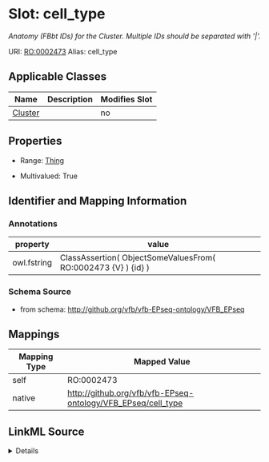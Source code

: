 

# Slot: cell_type 


_Anatomy (FBbt IDs) for the Cluster. Multiple IDs should be separated with '|'._





URI: [RO:0002473](http://purl.obolibrary.org/obo/RO_0002473)
Alias: cell_type

<!-- no inheritance hierarchy -->





## Applicable Classes

| Name | Description | Modifies Slot |
| --- | --- | --- |
| [Cluster](Cluster.md) |  |  no  |







## Properties

* Range: [Thing](Thing.md)

* Multivalued: True





## Identifier and Mapping Information





### Annotations

| property | value |
| --- | --- |
| owl.fstring | ClassAssertion( ObjectSomeValuesFrom( RO:0002473 {V} ) {id} ) |




### Schema Source


* from schema: http://github.org/vfb/vfb-EPseq-ontology/VFB_EPseq




## Mappings

| Mapping Type | Mapped Value |
| ---  | ---  |
| self | RO:0002473 |
| native | http://github.org/vfb/vfb-EPseq-ontology/VFB_EPseq/cell_type |




## LinkML Source

<details>
```yaml
name: cell_type
annotations:
  owl.fstring:
    tag: owl.fstring
    value: ClassAssertion( ObjectSomeValuesFrom( RO:0002473 {V} ) {id} )
description: Anatomy (FBbt IDs) for the Cluster. Multiple IDs should be separated
  with '|'.
from_schema: http://github.org/vfb/vfb-EPseq-ontology/VFB_EPseq
rank: 1000
slot_uri: RO:0002473
alias: cell_type
owner: Cluster
domain_of:
- Cluster
range: Thing
multivalued: true

```
</details>